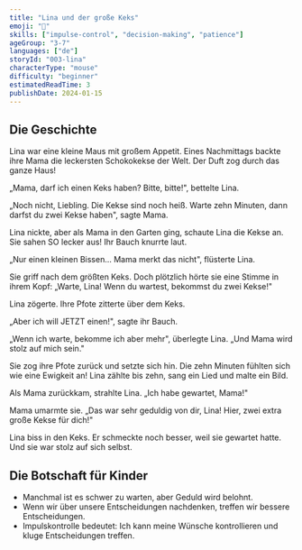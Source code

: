 ```yaml
---
title: "Lina und der große Keks"
emoji: "🍪"
skills: ["impulse-control", "decision-making", "patience"]
ageGroup: "3-7"
languages: ["de"]
storyId: "003-lina"
characterType: "mouse"
difficulty: "beginner"
estimatedReadTime: 3
publishDate: 2024-01-15
---
```


## Die Geschichte

Lina war eine kleine Maus mit großem Appetit. Eines Nachmittags backte ihre Mama die leckersten Schokokekse der Welt. Der Duft zog durch das ganze Haus!

„Mama, darf ich einen Keks haben? Bitte, bitte!", bettelte Lina.

„Noch nicht, Liebling. Die Kekse sind noch heiß. Warte zehn Minuten, dann darfst du zwei Kekse haben", sagte Mama.

Lina nickte, aber als Mama in den Garten ging, schaute Lina die Kekse an. Sie sahen SO lecker aus! Ihr Bauch knurrte laut.

„Nur einen kleinen Bissen... Mama merkt das nicht", flüsterte Lina.

Sie griff nach dem größten Keks. Doch plötzlich hörte sie eine Stimme in ihrem Kopf: „Warte, Lina! Wenn du wartest, bekommst du zwei Kekse!"

Lina zögerte. Ihre Pfote zitterte über dem Keks.

„Aber ich will JETZT einen!", sagte ihr Bauch.

„Wenn ich warte, bekomme ich aber mehr", überlegte Lina. „Und Mama wird stolz auf mich sein."

Sie zog ihre Pfote zurück und setzte sich hin. Die zehn Minuten fühlten sich wie eine Ewigkeit an! Lina zählte bis zehn, sang ein Lied und malte ein Bild.

Als Mama zurückkam, strahlte Lina. „Ich habe gewartet, Mama!"

Mama umarmte sie. „Das war sehr geduldig von dir, Lina! Hier, zwei extra große Kekse für dich!"

Lina biss in den Keks. Er schmeckte noch besser, weil sie gewartet hatte. Und sie war stolz auf sich selbst.

## Die Botschaft für Kinder

- Manchmal ist es schwer zu warten, aber Geduld wird belohnt.
- Wenn wir über unsere Entscheidungen nachdenken, treffen wir bessere Entscheidungen.
- Impulskontrolle bedeutet: Ich kann meine Wünsche kontrollieren und kluge Entscheidungen treffen.